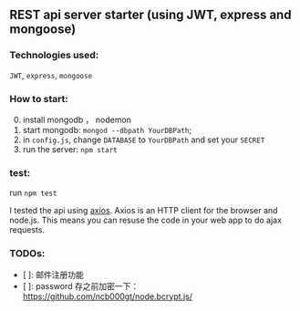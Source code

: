 ## REST api server starter (using JWT, express and mongoose)

### Technologies used:

`JWT`, `express`, `mongoose`

### How to start:

0. install mongodb ， nodemon
1. start mongodb: `mongod --dbpath YourDBPath`;
2. in `config.js`, change `DATABASE` to `YourDBPath` and set your `SECRET`
3. run the server: `npm start`

### test:

run `npm test`

I tested the api using [axios](https://github.com/mzabriskie/axios).
Axios is an HTTP client for the browser and node.js. This means you can resuse the code in your web app to do ajax requests.

### TODOs:

- [ ]: 邮件注册功能
- [ ]: password 存之前加密一下：https://github.com/ncb000gt/node.bcrypt.js/

